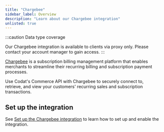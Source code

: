 ```yaml
---
title: "Chargebee"
sidebar_label: Overview
description: "Learn about our Chargebee integration"
unlisted: true
---
```


:::caution Data type coverage

Our Chargebee integration is available to clients via proxy only. Please contact your account manager to gain access.
:::

<p>
  <a className="external" href="https://www.chargebee.com/" target="_blank">Chargebee</a> 
  is a subscription billing management platform that enables merchants to streamline their recurring billing and subscription payment processes.
</p>

Use Codat's Commerce API with Chargebee to securely connect to, retrieve, and view your customers' recurring sales and subscription transactions.

## Set up the integration

See [Set up the Chargebee integration](/integrations/commerce/chargebee/commerce-chargebee-setup) to learn how to set up and enable the integration.
